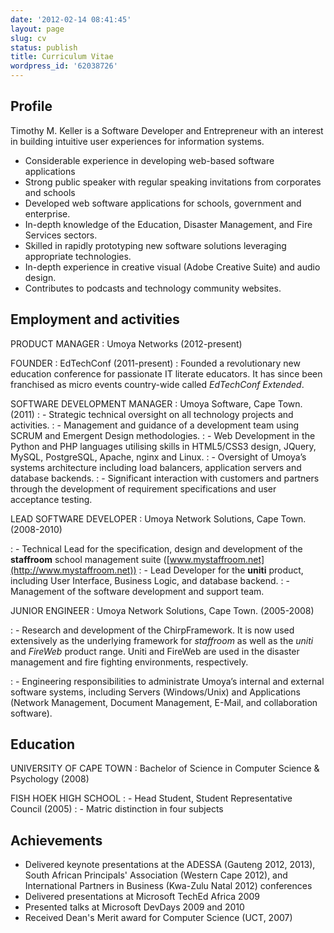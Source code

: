 ```yaml
---
date: '2012-02-14 08:41:45'
layout: page
slug: cv
status: publish
title: Curriculum Vitae
wordpress_id: '62038726'
---
```


## Profile

Timothy M. Keller is a Software Developer and Entrepreneur with an interest in building intuitive user experiences for information systems.

	
- Considerable experience in developing web-based software applications
- Strong public speaker with regular speaking invitations from corporates and schools
- Developed web software applications for schools, government and enterprise.
- In-depth knowledge of the Education, Disaster Management, and Fire Services sectors.
- Skilled in rapidly prototyping new software solutions leveraging appropriate technologies.
- In-depth experience in creative visual (Adobe Creative Suite) and audio design.
- Contributes to podcasts and technology community websites.

## Employment and activities


PRODUCT MANAGER
: Umoya Networks (2012-present)



FOUNDER
: EdTechConf (2011-present)
: Founded a revolutionary new education conference for passionate IT literate educators.
It has since been franchised as micro events country-wide called _EdTechConf Extended_.


SOFTWARE DEVELOPMENT MANAGER
: Umoya Software, Cape Town. (2011)
: - Strategic technical oversight on all technology projects and activities.
: - Management and guidance of a development team using SCRUM and Emergent Design methodologies.
: - Web Development in the Python and PHP languages utilising skills in HTML5/CSS3 design, JQuery, MySQL, PostgreSQL, Apache, nginx and Linux.
: - Oversight of Umoya’s systems architecture including load balancers, application servers and database backends.
: - Significant interaction with customers and partners through the development of requirement specifications and user acceptance testing.


LEAD SOFTWARE DEVELOPER
: Umoya Network Solutions, Cape Town. (2008-2010)

: - Technical Lead for the specification, design and development of the **staffroom** school management suite ([www.mystaffroom.net](http://www.mystaffroom.net))
: - Lead Developer for the **uniti** product, including User Interface, Business Logic, and database backend.
: - Management of the software development and support team.


JUNIOR ENGINEER
: Umoya Network Solutions, Cape Town. (2005-2008)

: - Research and development of the ChirpFramework. It is now used extensively as the
underlying framework for *staffroom* as well as the *uniti* and *FireWeb* product range. Uniti and FireWeb are used in the disaster management and fire fighting environments, respectively.

: - Engineering responsibilities to administrate Umoya’s internal and external software systems, including Servers (Windows/Unix) and Applications (Network Management, Document Management, E-Mail, and collaboration software).


## Education


UNIVERSITY OF CAPE TOWN
: Bachelor of Science in Computer Science & Psychology (2008)

FISH HOEK HIGH SCHOOL
: - Head Student, Student Representative Council (2005)
: - Matric distinction in four subjects


## Achievements

- Delivered keynote presentations at the ADESSA (Gauteng 2012, 2013), South African Principals' Association (Western Cape 2012), and International Partners in Business (Kwa-Zulu Natal 2012) conferences 
- Delivered presentations at Microsoft TechEd Africa 2009
- Presented talks at Microsoft DevDays 2009 and 2010
- Received Dean's Merit award for Computer Science (UCT, 2007)


